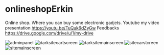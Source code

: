 # onlineshopErkin
Online shop. Where you can buy some electronic gadjets.
Youtube my video presentation
https://youtu.be/TuQuk6dZyGw
Feedbacks
https://drive.google.com/drive/u/1/my-drive

![adminpanel](https://user-images.githubusercontent.com/73142059/102810684-59096f00-43ee-11eb-94d9-7b6ed9e2ff47.png)
![darksitecartscreen](https://user-images.githubusercontent.com/73142059/102810706-5f97e680-43ee-11eb-882f-5ff445ac04ae.png)
![darksitemainscreen](https://user-images.githubusercontent.com/73142059/102810713-63c40400-43ee-11eb-8934-25dd5c4065df.png)
![sitecarstcreen](https://user-images.githubusercontent.com/73142059/102810722-67f02180-43ee-11eb-9521-762cad49028a.png)
![sitemainscreen](https://user-images.githubusercontent.com/73142059/102810733-6b83a880-43ee-11eb-9454-6df57216b978.png)
